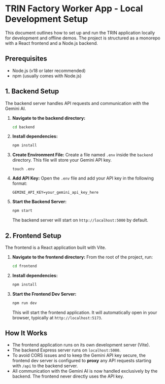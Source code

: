 # TRIN Factory Worker App - Local Development Setup

This document outlines how to set up and run the TRIN application locally for development and offline demos. The project is structured as a monorepo with a React frontend and a Node.js backend.

## Prerequisites

- Node.js (v18 or later recommended)
- npm (usually comes with Node.js)

## 1. Backend Setup

The backend server handles API requests and communication with the Gemini AI.

1.  **Navigate to the backend directory:**
    ```bash
    cd backend
    ```

2.  **Install dependencies:**
    ```bash
    npm install
    ```

3.  **Create Environment File:**
    Create a file named `.env` inside the `backend` directory. This file will store your Gemini API key.
    ```
    touch .env
    ```

4.  **Add API Key:**
    Open the `.env` file and add your API key in the following format:
    ```
    GEMINI_API_KEY=your_gemini_api_key_here
    ```

5.  **Start the Backend Server:**
    ```bash
    npm start
    ```
    The backend server will start on `http://localhost:5000` by default.

## 2. Frontend Setup

The frontend is a React application built with Vite.

1.  **Navigate to the frontend directory:**
    From the root of the project, run:
    ```bash
    cd frontend
    ```

2.  **Install dependencies:**
    ```bash
    npm install
    ```

3.  **Start the Frontend Dev Server:**
    ```bash
    npm run dev
    ```
    This will start the frontend application. It will automatically open in your browser, typically at `http://localhost:5173`.

## How It Works

- The frontend application runs on its own development server (Vite).
- The backend Express server runs on `localhost:5000`.
- To avoid CORS issues and to keep the Gemini API key secure, the frontend dev server is configured to **proxy** any API requests starting with `/api` to the backend server.
- All communication with the Gemini AI is now handled exclusively by the backend. The frontend never directly uses the API key.
